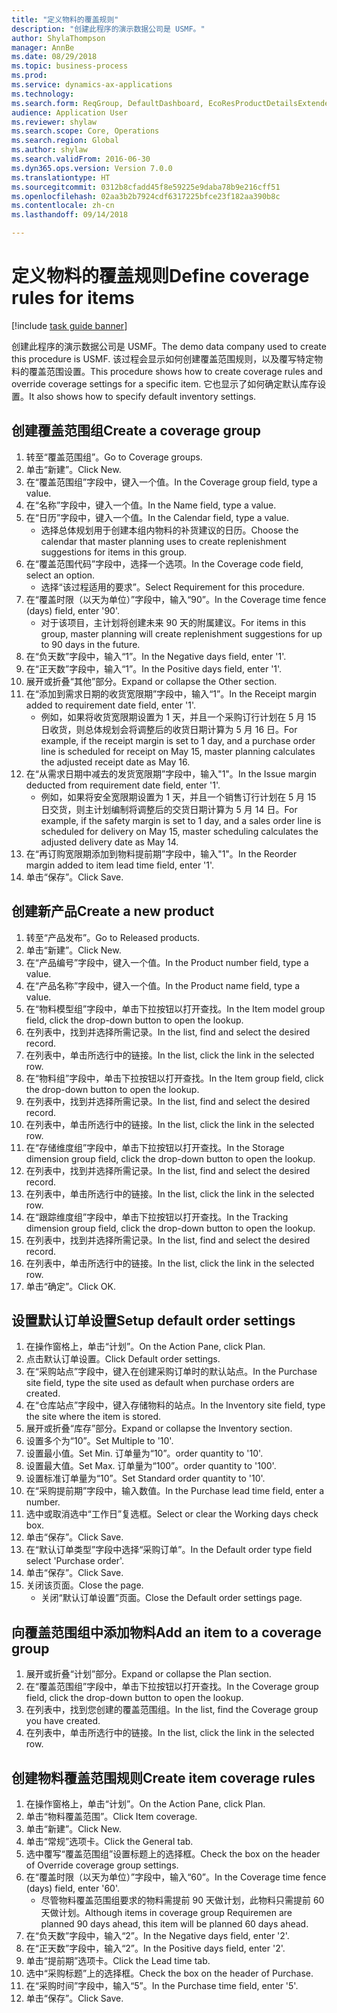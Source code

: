 ```yaml
--- 
title: "定义物料的覆盖规则"
description: "创建此程序的演示数据公司是 USMF。"
author: ShylaThompson
manager: AnnBe
ms.date: 08/29/2018
ms.topic: business-process
ms.prod: 
ms.service: dynamics-ax-applications
ms.technology: 
ms.search.form: ReqGroup, DefaultDashboard, EcoResProductDetailsExtended, EcoResProductCreate, InventItemOrderSetup, ReqItemTable
audience: Application User
ms.reviewer: shylaw
ms.search.scope: Core, Operations
ms.search.region: Global
ms.author: shylaw
ms.search.validFrom: 2016-06-30
ms.dyn365.ops.version: Version 7.0.0
ms.translationtype: HT
ms.sourcegitcommit: 0312b8cfadd45f8e59225e9daba78b9e216cff51
ms.openlocfilehash: 02aa3b2b7924cdf6317225bfce23f182aa390b8c
ms.contentlocale: zh-cn
ms.lasthandoff: 09/14/2018

---
```

# <a name="define-coverage-rules-for-items"></a><span data-ttu-id="8f2ae-103">定义物料的覆盖规则</span><span class="sxs-lookup"><span data-stu-id="8f2ae-103">Define coverage rules for items</span></span>

[!include [task guide banner](../../includes/task-guide-banner.md)]

<span data-ttu-id="8f2ae-104">创建此程序的演示数据公司是 USMF。</span><span class="sxs-lookup"><span data-stu-id="8f2ae-104">The demo data company used to create this procedure is USMF.</span></span> <span data-ttu-id="8f2ae-105">该过程会显示如何创建覆盖范围规则，以及覆写特定物料的覆盖范围设置。</span><span class="sxs-lookup"><span data-stu-id="8f2ae-105">This procedure shows how to create coverage rules and override coverage settings for a specific item.</span></span> <span data-ttu-id="8f2ae-106">它也显示了如何确定默认库存设置。</span><span class="sxs-lookup"><span data-stu-id="8f2ae-106">It also shows how to specify default inventory settings.</span></span>


## <a name="create-a-coverage-group"></a><span data-ttu-id="8f2ae-107">创建覆盖范围组</span><span class="sxs-lookup"><span data-stu-id="8f2ae-107">Create a coverage group</span></span>
1. <span data-ttu-id="8f2ae-108">转至“覆盖范围组”。</span><span class="sxs-lookup"><span data-stu-id="8f2ae-108">Go to Coverage groups.</span></span>
2. <span data-ttu-id="8f2ae-109">单击“新建”。</span><span class="sxs-lookup"><span data-stu-id="8f2ae-109">Click New.</span></span>
3. <span data-ttu-id="8f2ae-110">在“覆盖范围组”字段中，键入一个值。</span><span class="sxs-lookup"><span data-stu-id="8f2ae-110">In the Coverage group field, type a value.</span></span>
4. <span data-ttu-id="8f2ae-111">在“名称”字段中，键入一个值。</span><span class="sxs-lookup"><span data-stu-id="8f2ae-111">In the Name field, type a value.</span></span>
5. <span data-ttu-id="8f2ae-112">在“日历”字段中，键入一个值。</span><span class="sxs-lookup"><span data-stu-id="8f2ae-112">In the Calendar field, type a value.</span></span>
    * <span data-ttu-id="8f2ae-113">选择总体规划用于创建本组内物料的补货建议的日历。</span><span class="sxs-lookup"><span data-stu-id="8f2ae-113">Choose the calendar that master planning uses to create replenishment suggestions for items in this group.</span></span>  
6. <span data-ttu-id="8f2ae-114">在“覆盖范围代码”字段中，选择一个选项。</span><span class="sxs-lookup"><span data-stu-id="8f2ae-114">In the Coverage code field, select an option.</span></span>
    * <span data-ttu-id="8f2ae-115">选择“该过程适用的要求”。</span><span class="sxs-lookup"><span data-stu-id="8f2ae-115">Select Requirement for this procedure.</span></span>  
7. <span data-ttu-id="8f2ae-116">在“覆盖时限（以天为单位）”字段中，输入“90”。</span><span class="sxs-lookup"><span data-stu-id="8f2ae-116">In the Coverage time fence (days) field, enter '90'.</span></span>
    * <span data-ttu-id="8f2ae-117">对于该项目，主计划将创建未来 90 天的附属建议。</span><span class="sxs-lookup"><span data-stu-id="8f2ae-117">For items in this group, master planning will create replenishment suggestions for up to 90 days in the future.</span></span>  
8. <span data-ttu-id="8f2ae-118">在“负天数”字段中，输入“1”。</span><span class="sxs-lookup"><span data-stu-id="8f2ae-118">In the Negative days field, enter '1'.</span></span>
9. <span data-ttu-id="8f2ae-119">在“正天数”字段中，输入“1”。</span><span class="sxs-lookup"><span data-stu-id="8f2ae-119">In the Positive days field, enter '1'.</span></span>
10. <span data-ttu-id="8f2ae-120">展开或折叠“其他”部分。</span><span class="sxs-lookup"><span data-stu-id="8f2ae-120">Expand or collapse the Other section.</span></span>
11. <span data-ttu-id="8f2ae-121">在“添加到需求日期的收货宽限期”字段中，输入“1”。</span><span class="sxs-lookup"><span data-stu-id="8f2ae-121">In the Receipt margin added to requirement date field, enter '1'.</span></span>
    * <span data-ttu-id="8f2ae-122">例如，如果将收货宽限期设置为 1 天，并且一个采购订行计划在 5 月 15 日收货，则总体规划会将调整后的收货日期计算为 5 月 16 日。</span><span class="sxs-lookup"><span data-stu-id="8f2ae-122">For example, if the receipt margin is set to 1 day, and a purchase order line is scheduled for receipt on May 15, master planning calculates the adjusted receipt date as May 16.</span></span>  
12. <span data-ttu-id="8f2ae-123">在“从需求日期中减去的发货宽限期”字段中，输入"1"。</span><span class="sxs-lookup"><span data-stu-id="8f2ae-123">In the Issue margin deducted from requirement date field, enter '1'.</span></span>
    * <span data-ttu-id="8f2ae-124">例如，如果将安全宽限期设置为 1 天，并且一个销售订行计划在 5 月 15 日交货，则主计划编制将调整后的交货日期计算为 5 月 14 日。</span><span class="sxs-lookup"><span data-stu-id="8f2ae-124">For example, if the safety margin is set to 1 day, and a sales order line is scheduled for delivery on May 15, master scheduling calculates the adjusted delivery date as May 14.</span></span>  
13. <span data-ttu-id="8f2ae-125">在“再订购宽限期添加到物料提前期”字段中，输入"1"。</span><span class="sxs-lookup"><span data-stu-id="8f2ae-125">In the Reorder margin added to item lead time field, enter '1'.</span></span>
14. <span data-ttu-id="8f2ae-126">单击“保存”。</span><span class="sxs-lookup"><span data-stu-id="8f2ae-126">Click Save.</span></span>

## <a name="create-a-new-product"></a><span data-ttu-id="8f2ae-127">创建新产品</span><span class="sxs-lookup"><span data-stu-id="8f2ae-127">Create a new product</span></span>
1. <span data-ttu-id="8f2ae-128">转至“产品发布”。</span><span class="sxs-lookup"><span data-stu-id="8f2ae-128">Go to Released products.</span></span>
2. <span data-ttu-id="8f2ae-129">单击“新建”。</span><span class="sxs-lookup"><span data-stu-id="8f2ae-129">Click New.</span></span>
3. <span data-ttu-id="8f2ae-130">在“产品编号”字段中，键入一个值。</span><span class="sxs-lookup"><span data-stu-id="8f2ae-130">In the Product number field, type a value.</span></span>
4. <span data-ttu-id="8f2ae-131">在“产品名称”字段中，键入一个值。</span><span class="sxs-lookup"><span data-stu-id="8f2ae-131">In the Product name field, type a value.</span></span>
5. <span data-ttu-id="8f2ae-132">在“物料模型组”字段中，单击下拉按钮以打开查找。</span><span class="sxs-lookup"><span data-stu-id="8f2ae-132">In the Item model group field, click the drop-down button to open the lookup.</span></span>
6. <span data-ttu-id="8f2ae-133">在列表中，找到并选择所需记录。</span><span class="sxs-lookup"><span data-stu-id="8f2ae-133">In the list, find and select the desired record.</span></span>
7. <span data-ttu-id="8f2ae-134">在列表中，单击所选行中的链接。</span><span class="sxs-lookup"><span data-stu-id="8f2ae-134">In the list, click the link in the selected row.</span></span>
8. <span data-ttu-id="8f2ae-135">在“物料组”字段中，单击下拉按钮以打开查找。</span><span class="sxs-lookup"><span data-stu-id="8f2ae-135">In the Item group field, click the drop-down button to open the lookup.</span></span>
9. <span data-ttu-id="8f2ae-136">在列表中，找到并选择所需记录。</span><span class="sxs-lookup"><span data-stu-id="8f2ae-136">In the list, find and select the desired record.</span></span>
10. <span data-ttu-id="8f2ae-137">在列表中，单击所选行中的链接。</span><span class="sxs-lookup"><span data-stu-id="8f2ae-137">In the list, click the link in the selected row.</span></span>
11. <span data-ttu-id="8f2ae-138">在“存储维度组”字段中，单击下拉按钮以打开查找。</span><span class="sxs-lookup"><span data-stu-id="8f2ae-138">In the Storage dimension group field, click the drop-down button to open the lookup.</span></span>
12. <span data-ttu-id="8f2ae-139">在列表中，找到并选择所需记录。</span><span class="sxs-lookup"><span data-stu-id="8f2ae-139">In the list, find and select the desired record.</span></span>
13. <span data-ttu-id="8f2ae-140">在列表中，单击所选行中的链接。</span><span class="sxs-lookup"><span data-stu-id="8f2ae-140">In the list, click the link in the selected row.</span></span>
14. <span data-ttu-id="8f2ae-141">在“跟踪维度组”字段中，单击下拉按钮以打开查找。</span><span class="sxs-lookup"><span data-stu-id="8f2ae-141">In the Tracking dimension group field, click the drop-down button to open the lookup.</span></span>
15. <span data-ttu-id="8f2ae-142">在列表中，找到并选择所需记录。</span><span class="sxs-lookup"><span data-stu-id="8f2ae-142">In the list, find and select the desired record.</span></span>
16. <span data-ttu-id="8f2ae-143">在列表中，单击所选行中的链接。</span><span class="sxs-lookup"><span data-stu-id="8f2ae-143">In the list, click the link in the selected row.</span></span>
17. <span data-ttu-id="8f2ae-144">单击“确定”。</span><span class="sxs-lookup"><span data-stu-id="8f2ae-144">Click OK.</span></span>

## <a name="setup-default-order-settings"></a><span data-ttu-id="8f2ae-145">设置默认订单设置</span><span class="sxs-lookup"><span data-stu-id="8f2ae-145">Setup default order settings</span></span>
1. <span data-ttu-id="8f2ae-146">在操作窗格上，单击“计划”。</span><span class="sxs-lookup"><span data-stu-id="8f2ae-146">On the Action Pane, click Plan.</span></span>
2. <span data-ttu-id="8f2ae-147">点击默认订单设置。</span><span class="sxs-lookup"><span data-stu-id="8f2ae-147">Click Default order settings.</span></span>
3. <span data-ttu-id="8f2ae-148">在“采购站点”字段中，键入在创建采购订单时的默认站点。</span><span class="sxs-lookup"><span data-stu-id="8f2ae-148">In the Purchase site field, type the site used as default when purchase orders are created.</span></span>
4. <span data-ttu-id="8f2ae-149">在“仓库站点”字段中，键入存储物料的站点。</span><span class="sxs-lookup"><span data-stu-id="8f2ae-149">In the Inventory site field, type the site where the item is stored.</span></span>
5. <span data-ttu-id="8f2ae-150">展开或折叠“库存”部分。</span><span class="sxs-lookup"><span data-stu-id="8f2ae-150">Expand or collapse the Inventory section.</span></span>
6. <span data-ttu-id="8f2ae-151">设置多个为“10”。</span><span class="sxs-lookup"><span data-stu-id="8f2ae-151">Set Multiple to '10'.</span></span>
7. <span data-ttu-id="8f2ae-152">设置最小值。</span><span class="sxs-lookup"><span data-stu-id="8f2ae-152">Set Min.</span></span> <span data-ttu-id="8f2ae-153">订单量为“10”。</span><span class="sxs-lookup"><span data-stu-id="8f2ae-153">order quantity to '10'.</span></span>
8. <span data-ttu-id="8f2ae-154">设置最大值。</span><span class="sxs-lookup"><span data-stu-id="8f2ae-154">Set Max.</span></span> <span data-ttu-id="8f2ae-155">订单量为“100”。</span><span class="sxs-lookup"><span data-stu-id="8f2ae-155">order quantity to '100'.</span></span>
9. <span data-ttu-id="8f2ae-156">设置标准订单量为“10”。</span><span class="sxs-lookup"><span data-stu-id="8f2ae-156">Set Standard order quantity to '10'.</span></span>
10. <span data-ttu-id="8f2ae-157">在“采购提前期”字段中，输入数值。</span><span class="sxs-lookup"><span data-stu-id="8f2ae-157">In the Purchase lead time field, enter a number.</span></span>
11. <span data-ttu-id="8f2ae-158">选中或取消选中“工作日”复选框。</span><span class="sxs-lookup"><span data-stu-id="8f2ae-158">Select or clear the Working days check box.</span></span>
12. <span data-ttu-id="8f2ae-159">单击“保存”。</span><span class="sxs-lookup"><span data-stu-id="8f2ae-159">Click Save.</span></span>
13. <span data-ttu-id="8f2ae-160">在“默认订单类型”字段中选择“采购订单”。</span><span class="sxs-lookup"><span data-stu-id="8f2ae-160">In the Default order type field select 'Purchase order'.</span></span>
14. <span data-ttu-id="8f2ae-161">单击“保存”。</span><span class="sxs-lookup"><span data-stu-id="8f2ae-161">Click Save.</span></span>
15. <span data-ttu-id="8f2ae-162">关闭该页面。</span><span class="sxs-lookup"><span data-stu-id="8f2ae-162">Close the page.</span></span>
    * <span data-ttu-id="8f2ae-163">关闭“默认订单设置”页面。</span><span class="sxs-lookup"><span data-stu-id="8f2ae-163">Close the Default order settings page.</span></span>  

## <a name="add-an-item-to-a-coverage-group"></a><span data-ttu-id="8f2ae-164">向覆盖范围组中添加物料</span><span class="sxs-lookup"><span data-stu-id="8f2ae-164">Add an item to a coverage group</span></span>
1. <span data-ttu-id="8f2ae-165">展开或折叠“计划”部分。</span><span class="sxs-lookup"><span data-stu-id="8f2ae-165">Expand or collapse the Plan section.</span></span>
2. <span data-ttu-id="8f2ae-166">在“覆盖范围组”字段中，单击下拉按钮以打开查找。</span><span class="sxs-lookup"><span data-stu-id="8f2ae-166">In the Coverage group field, click the drop-down button to open the lookup.</span></span>
3. <span data-ttu-id="8f2ae-167">在列表中，找到您创建的覆盖范围组。</span><span class="sxs-lookup"><span data-stu-id="8f2ae-167">In the list, find the Coverage group you have created.</span></span>
4. <span data-ttu-id="8f2ae-168">在列表中，单击所选行中的链接。</span><span class="sxs-lookup"><span data-stu-id="8f2ae-168">In the list, click the link in the selected row.</span></span>

## <a name="create-item-coverage-rules"></a><span data-ttu-id="8f2ae-169">创建物料覆盖范围规则</span><span class="sxs-lookup"><span data-stu-id="8f2ae-169">Create item coverage rules</span></span>
1. <span data-ttu-id="8f2ae-170">在操作窗格上，单击“计划”。</span><span class="sxs-lookup"><span data-stu-id="8f2ae-170">On the Action Pane, click Plan.</span></span>
2. <span data-ttu-id="8f2ae-171">单击“物料覆盖范围”。</span><span class="sxs-lookup"><span data-stu-id="8f2ae-171">Click Item coverage.</span></span>
3. <span data-ttu-id="8f2ae-172">单击“新建”。</span><span class="sxs-lookup"><span data-stu-id="8f2ae-172">Click New.</span></span>
4. <span data-ttu-id="8f2ae-173">单击“常规”选项卡。</span><span class="sxs-lookup"><span data-stu-id="8f2ae-173">Click the General tab.</span></span>
5. <span data-ttu-id="8f2ae-174">选中覆写“覆盖范围组”设置标题上的选择框。</span><span class="sxs-lookup"><span data-stu-id="8f2ae-174">Check the box on the header of Override coverage group settings.</span></span>
6. <span data-ttu-id="8f2ae-175">在“覆盖时限（以天为单位）”字段中，输入“60”。</span><span class="sxs-lookup"><span data-stu-id="8f2ae-175">In the Coverage time fence (days) field, enter '60'.</span></span>
    * <span data-ttu-id="8f2ae-176">尽管物料覆盖范围组要求的物料需提前 90 天做计划，此物料只需提前 60 天做计划。</span><span class="sxs-lookup"><span data-stu-id="8f2ae-176">Although items in coverage group Requiremen are planned 90 days ahead, this item will be planned 60 days ahead.</span></span>  
7. <span data-ttu-id="8f2ae-177">在“负天数”字段中，输入“2”。</span><span class="sxs-lookup"><span data-stu-id="8f2ae-177">In the Negative days field, enter '2'.</span></span>
8. <span data-ttu-id="8f2ae-178">在“正天数”字段中，输入“2”。</span><span class="sxs-lookup"><span data-stu-id="8f2ae-178">In the Positive days field, enter '2'.</span></span>
9. <span data-ttu-id="8f2ae-179">单击“提前期”选项卡。</span><span class="sxs-lookup"><span data-stu-id="8f2ae-179">Click the Lead time tab.</span></span>
10. <span data-ttu-id="8f2ae-180">选中“采购标题”上的选择框。</span><span class="sxs-lookup"><span data-stu-id="8f2ae-180">Check the box on the header of Purchase.</span></span>
11. <span data-ttu-id="8f2ae-181">在“采购时间”字段中，输入“5”。</span><span class="sxs-lookup"><span data-stu-id="8f2ae-181">In the Purchase time field, enter '5'.</span></span>
12. <span data-ttu-id="8f2ae-182">单击“保存”。</span><span class="sxs-lookup"><span data-stu-id="8f2ae-182">Click Save.</span></span>


